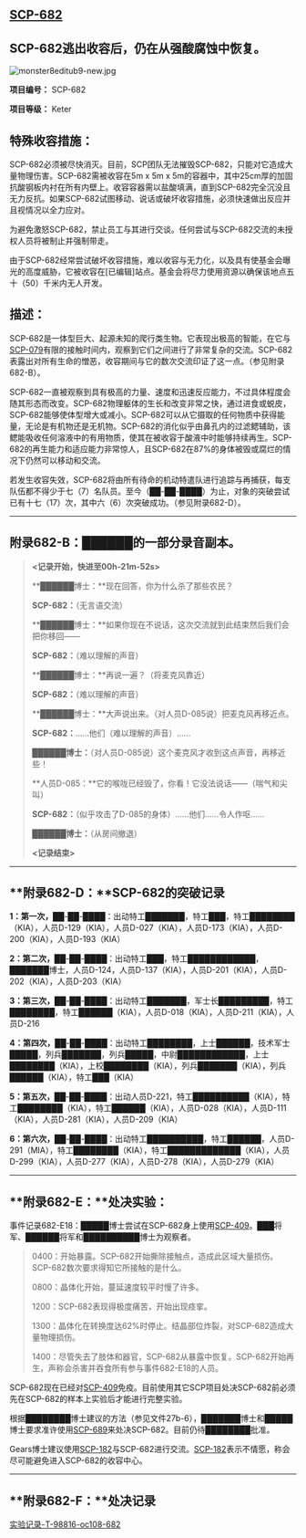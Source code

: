 ## [SCP-682](https://scp-wiki-cn.wikidot.com/scp-682)

## SCP-682逃出收容后，仍在从强酸腐蚀中恢复。

![monster8editub9-new.jpg](http://scp-wiki.wdfiles.com/local--files/scp-682/monster8editub9-new.jpg)

**项目编号：** SCP-682

**项目等级：** Keter

## **特殊收容措施：**

SCP-682必须被尽快消灭。目前，SCP团队无法摧毁SCP-682，只能对它造成大量物理伤害。SCP-682需被收容在5m x 5m x 5m的容器中，其中25cm厚的加固抗酸钢板内衬在所有内壁上。收容容器需以盐酸填满，直到SCP-682完全沉没且无力反抗。如果SCP-682试图移动、说话或破坏收容措施，必须快速做出反应并且视情况以全力应对。

为避免激怒SCP-682，禁止员工与其进行交谈。任何尝试与SCP-682交流的未授权人员将被制止并强制带走。

由于SCP-682经常尝试破坏收容措施，难以收容与无力化，以及具有使基金会曝光的高度威胁，它被收容在[已编辑]站点。基金会将尽力使用资源以确保该地点五十（50）千米内无人开发。

## **描述：**

SCP-682是一体型巨大、起源未知的爬行类生物。它表现出极高的智能，在它与[SCP-079](https://scp-wiki-cn.wikidot.com/scp-079)有限的接触时间内，观察到它们之间进行了非常复杂的交流。SCP-682表露出对所有生命的憎恶，收容期间与它的数次交流印证了这一点。（参见附录682-B）。

SCP-682一直被观察到具有极高的力量、速度和迅速反应能力，不过具体程度会随其形态而改变。SCP-682物理躯体的生长和改变非常之快，通过进食或蜕皮，SCP-682能够使体型增大或减小。SCP-682可以从它摄取的任何物质中获得能量，无论是有机物还是无机物。SCP-682的消化似乎由鼻孔内的过滤鳃辅助，该鳃能吸收任何溶液中的有用物质，使其在被收容于酸液中时能够持续再生。SCP-682的再生能力和适应能力非常惊人，且SCP-682在87%的身体被毁或腐烂的情况下仍然可以移动和交流。

若发生收容失效，SCP-682将由所有待命的机动特遣队进行追踪与再捕获，每支队伍都不得少于七（7）名队员。至今（██-██-████）为止，对象的突破尝试已有十七（17）次，其中六（6）次突破成功。（参见附录682-D）。

------

## **附录682-B：**[██████](http://scp-wiki.wikidot.com/local--files/scp-682/682.mp3)的一部分录音副本。

> **<记录开始，快进至00h-21m-52s>**
>
> **██████博士：**现在回答，你为什么杀了那些农民？
>
> **SCP-682：**（无言语交流）
>
> **██████博士：**如果你现在不说话，这次交流就到此结束然后我们会把你移回——
>
> **SCP-682：**（难以理解的声音）
>
> **██████博士：**再说一遍？（将麦克风靠近）
>
> **SCP-682：**（难以理解的声音）
>
> **██████博士：**大声说出来。（对人员D-085说）把麦克风再移近点。
>
> **SCP-682：**……他们（难以理解的声音）……
>
> **██████博士：**（对人员D-085说）这个麦克风才收到这点声音，再移近些！
>
> **人员D-085：**它的喉咙已经毁了，你看！它没法说话——（喘气和尖叫）
>
> **SCP-682：**（似乎攻击了D-085的身体）……他们……令人作呕……
>
> **██████博士：**（从房间撤退）
>
> **<记录结束>**

------

## **附录682-D：**SCP-682的突破记录

**1：第一次，**██-██-████：出动特工███████，特工███，特工████████（KIA），人员D-129（KIA），人员D-027（KIA），人员D-173（KIA），人员D-200（KIA），人员D-193（KIA）

**2：第二次，**██-██-████：出动特工███，特工████████████，███████博士，人员D-124，人员D-137（KIA），人员D-201（KIA），人员D-202（KIA），人员D-203（KIA）

**3：第三次，**██-██-████：出动特工███████，军士长█████████，特工████████，特工██████（KIA），人员D-018（KIA），人员D-211（KIA），人员D-216

**4：第四次，**██-██-████：出动特工████████，上士██████，技术军士█████，列兵███████，列兵█████，中尉████████████，上士████████（KIA），上校████████（KIA），列兵███████（KIA），列兵██████（KIA），特工███（KIA）

**5：第五次，**██-██-████：出动人员D-221，特工██████████（KIA），特工████████（KIA），特工██████（KIA），人员D-028（KIA），人员D-111（KIA），人员D-281（KIA），人员D-209（KIA）

**6：第六次，**██-██-████：出动特工██████████，特工██████，人员D-291（MIA），特工████████（KIA），特工█████████████（KIA），人员D-299（KIA），人员D-277（KIA），人员D-278（KIA），人员D-279（KIA）

------

## **附录682-E：**处决实验：

事件记录682-E18：█████博士尝试在SCP-682身上使用[SCP-409](https://scp-wiki-cn.wikidot.com/scp-409)。███将军、██████将军和██████████博士为观察者。

> 0400：开始暴露。SCP-682开始撕除接触点，造成此区域大量损伤。SCP-682数次要求得知它所接触的是什么。
>
> 0800：晶体化开始，蔓延速度较平时慢了许多。
>
> 1200：SCP-682表现得极度痛苦，开始出现痉挛。
>
> 1300：晶体化在转换度达62%时停止。结晶部位炸裂，对SCP-682造成大量物理损伤。
>
> 1400：尽管失去了肢体和器官，SCP-682从暴露中恢复。SCP-682开始再生，声称会杀害并吞食所有参与事件682-E18的人员。

SCP-682现在已经对[SCP-409](https://scp-wiki-cn.wikidot.com/scp-409)免疫。目前使用其它SCP项目处决SCP-682前必须先在SCP-682的样本上实验后才能进行完整实验。

根据████████博士建议的方法（参见文件27b-6），███████博士和█████博士要求准许使用[SCP-689](https://scp-wiki-cn.wikidot.com/scp-689)来处决SCP-682。目前仍待████████批准。

Gears博士建议使用[SCP-182](https://scp-wiki-cn.wikidot.com/scp-182)与SCP-682进行交流。[SCP-182](https://scp-wiki-cn.wikidot.com/scp-182)表示不情愿，称会尽可能避免进入SCP-682的收容中心。

------

## **附录682-F：**处决记录

[实验记录-T-98816-oc108-682](https://scp-wiki-cn.wikidot.com/experiment-log-t-98816-oc108-682)